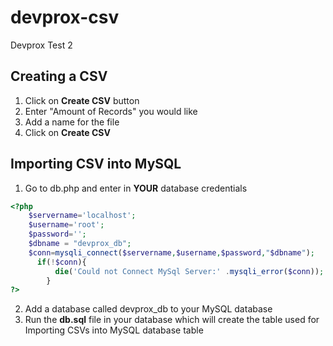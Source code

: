 # devprox-csv
 Devprox Test 2



## Creating a CSV

1. Click on **Create CSV** button
2. Enter "Amount of Records" you would like
3. Add a name for the file
4. Click on **Create CSV**

## Importing CSV into MySQL

1. Go to db.php and enter in **YOUR** database credentials

```php
<?php
    $servername='localhost';
    $username='root';
    $password='';
    $dbname = "devprox_db";
    $conn=mysqli_connect($servername,$username,$password,"$dbname");
      if(!$conn){
          die('Could not Connect MySql Server:' .mysqli_error($conn));
        }
?>
```

2. Add a database called devprox_db to your MySQL database
3. Run the **db.sql** file in your database which will create the table used for Importing CSVs into MySQL database table
